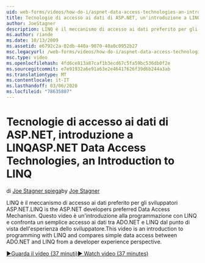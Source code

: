 ```yaml
---
uid: web-forms/videos/how-do-i/aspnet-data-access-technologies-an-introduction-to-linq
title: Tecnologie di accesso ai dati di ASP.NET, un'introduzione a LINQ | Microsoft Docs
author: JoeStagner
description: LINQ è il meccanismo di accesso ai dati preferito per gli sviluppatori ASP.NET. Questo video è un'introduzione alla programmazione con LINQ e confronta Simple Data Access betwee...
ms.author: riande
ms.date: 10/13/2009
ms.assetid: e6792c2a-02db-440a-9070-40a0c0952b27
msc.legacyurl: /web-forms/videos/how-do-i/aspnet-data-access-technologies-an-introduction-to-linq
msc.type: video
ms.openlocfilehash: 4fd6ce813a87caf1b3ecd67c5fa59bc536db0f2e
ms.sourcegitcommit: e7e91932a6e91a63e2e46417626f39d6b244a3ab
ms.translationtype: MT
ms.contentlocale: it-IT
ms.lasthandoff: 03/06/2020
ms.locfileid: "78635807"
---
```

# <a name="aspnet-data-access-technologies-an-introduction-to-linq"></a><span data-ttu-id="a988b-104">Tecnologie di accesso ai dati di ASP.NET, introduzione a LINQ</span><span class="sxs-lookup"><span data-stu-id="a988b-104">ASP.NET Data Access Technologies, an Introduction to LINQ</span></span>

<span data-ttu-id="a988b-105">di [Joe Stagner spiega](https://github.com/JoeStagner)</span><span class="sxs-lookup"><span data-stu-id="a988b-105">by [Joe Stagner](https://github.com/JoeStagner)</span></span>

<span data-ttu-id="a988b-106">LINQ è il meccanismo di accesso ai dati preferito per gli sviluppatori ASP.NET.</span><span class="sxs-lookup"><span data-stu-id="a988b-106">LINQ is the ASP.NET developers preferred Data Access Mechanism.</span></span> <span data-ttu-id="a988b-107">Questo video è un'introduzione alla programmazione con LINQ e confronta un semplice accesso ai dati tra ADO.NET e LINQ dal punto di vista dell'esperienza dello sviluppatore.</span><span class="sxs-lookup"><span data-stu-id="a988b-107">This video is an introduction to programming with LINQ and compares simple data access between ADO.NET and LINQ from a developer experience perspective.</span></span>

[<span data-ttu-id="a988b-108">&#9654;Guarda il video (37 minuti)</span><span class="sxs-lookup"><span data-stu-id="a988b-108">&#9654; Watch video (37 minutes)</span></span>](https://channel9.msdn.com/Blogs/ASP-NET-Site-Videos/aspnet-data-access-technologies-an-introduction-to-linq)

